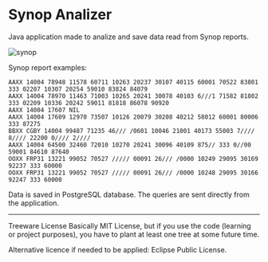 # Synop Analizer
Java application made to analize and save data read from Synop reports.

![synop](http://i.imgur.com/RceFpY8.png)

Synop report examples:
```
AAXX 14004 78948 11578 60711 10263 20237 30107 40115 60001 70522 83801 333 02207 10307 20254 59010 83824 84079
AAXX 14004 78970 11463 71003 10265 20241 30078 40103 6///1 71582 81802 333 02209 10336 20242 59011 81818 86078 90920
AAXX 14004 17607 NIL
AAXX 14004 17609 12970 73507 10126 20079 30208 40212 58012 60001 80006 333 87275
BBXX CGBY 14004 99487 71235 46/// /0601 10046 21001 40173 55003 7//// 8//// 22200 0//// 2////
AAXX 14004 64500 32460 72010 10270 20241 30096 40109 875// 333 0//00 59001 84610 87640
OOXX FRP31 13221 99052 70527 ///// 00091 26/// /0000 10249 29095 30169 92237 333 60000
OOXX FRP31 13221 99052 70527 ///// 00091 26/// /0000 10248 29095 30166 92247 333 60000
```

Data is saved in PostgreSQL database. The queries are sent directly from the application.

---
Treeware License
Basically MIT License, but if you use the code (learning or project purposes), you have to plant at least one tree at some future time.

Alternative licence if needed to be applied: Eclipse Public License.
